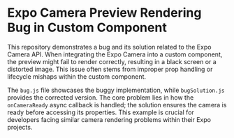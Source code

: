 # Expo Camera Preview Rendering Bug in Custom Component

This repository demonstrates a bug and its solution related to the Expo Camera API. When integrating the Expo Camera into a custom component, the preview might fail to render correctly, resulting in a black screen or a distorted image.  This issue often stems from improper prop handling or lifecycle mishaps within the custom component.

The `bug.js` file showcases the buggy implementation, while `bugSolution.js` provides the corrected version.  The core problem lies in how the `onCameraReady` async callback is handled; the solution ensures the camera is ready before accessing its properties.  This example is crucial for developers facing similar camera rendering problems within their Expo projects.